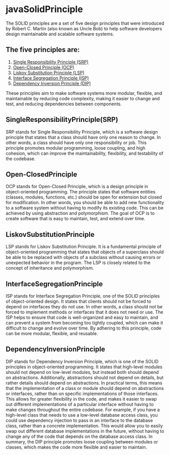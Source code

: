 # javaSolidPrinciple
The SOLID principles are a set of five design principles that were introduced by Robert C. Martin (also known as Uncle Bob) to help software developers design maintainable and scalable software systems. 
 ## The five principles are:
1. [Single Responsibility Principle (SRP)](#SingleResponsibilityPrinciple(SRP))
2. [Open-Closed Principle (OCP)](#Open-ClosedPrinciple)
3. [Liskov Substitution Principle (LSP)](#LiskovSubstitutionPrinciple)
4. [Interface Segregation Principle (ISP)](#InterfaceSegregationPrinciple)
5. [Dependency Inversion Principle (DIP)](#DependencyInversionPrinciple)

These principles aim to make software systems more modular, flexible, and maintainable by reducing code complexity, making it easier to change and test, and reducing dependencies between components.

## SingleResponsibilityPrinciple(SRP)
SRP stands for Single Responsibility Principle, which is a software design principle that states that a class should have only one reason to change. In other words, a class should have only one responsibility or job. This principle promotes modular programming, loose coupling, and high cohesion, which can improve the maintainability, flexibility, and testability of the codebase.
## Open-ClosedPrinciple
OCP stands for Open-Closed Principle, which is a design principle in object-oriented programming. The principle states that software entities (classes, modules, functions, etc.) should be open for extension but closed for modification. In other words, you should be able to add new functionality to a software system without having to modify its existing code. This can be achieved by using abstraction and polymorphism. The goal of OCP is to create software that is easy to maintain, test, and extend over time.
## LiskovSubstitutionPrinciple
LSP stands for Liskov Substitution Principle. It is a fundamental principle of object-oriented programming that states that objects of a superclass should be able to be replaced with objects of a subclass without causing errors or unexpected behavior in the program. The LSP is closely related to the concept of inheritance and polymorphism.
## InterfaceSegregationPrinciple
ISP stands for Interface Segregation Principle, one of the SOLID principles of object-oriented design. It states that clients should not be forced to depend on interfaces they do not use. In other words, a class should not be forced to implement methods or interfaces that it does not need or use.
The ISP helps to ensure that code is well-organized and easy to maintain, and can prevent a system from becoming too tightly coupled, which can make it difficult to change and evolve over time. By adhering to this principle, code can be more modular, flexible, and reusable.
## DependencyInversionPrinciple
DIP stands for Dependency Inversion Principle, which is one of the SOLID principles in object-oriented programming. It states that high-level modules should not depend on low-level modules, but instead both should depend on abstractions. Additionally, abstractions should not depend on details, but rather details should depend on abstractions.
In practical terms, this means that the implementation of a class or module should depend on abstractions or interfaces, rather than on specific implementations of those interfaces. This allows for greater flexibility in the code, and makes it easier to swap out different implementations of a particular interface without having to make changes throughout the entire codebase.
For example, if you have a high-level class that needs to use a low-level database access class, you could use dependency injection to pass in an interface to the database class, rather than a concrete implementation. This would allow you to easily swap out different database implementations in the future, without having to change any of the code that depends on the database access class.
In summary, the DIP principle promotes loose coupling between modules or classes, which makes the code more flexible and easier to maintain.
